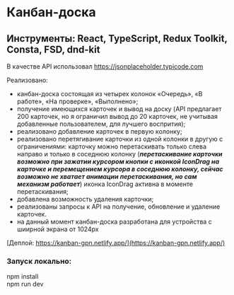 # Канбан-доска

## Инструменты: React, TypeScript, Redux Toolkit, Consta, FSD, dnd-kit

В качестве API использовал https://jsonplaceholder.typicode.com

Реализовано:

- канбан-доска состоящая из четырех колонок «Очередь», «В работе», «На проверке», «Выполнено»;
- получение имеющихся карточек и вывод на доску (API предлагает 200 карточек, но я ограничил вывод до 20 карточек, не учитывая добавленные пользователем, для лучшего воспрития);
- реализовано добавление карточек в первую колонку;
- реализовано перетягивание карточки из одной колонки в другую с ограничениями: карточку можно перетаскивать только слева направо и только в соседнюю колонку (**_перетаскивание карточки возможно при зажатии курсором кнопки с иконкой IconDrag на карточке и перемещением курсора в соседнюю колонку, сейчас возможно не хватает анимации перетаскивания, но сам механизм работает_**) иконка IconDrag активна в моменте перетаскивания;
- добавлена возможность удаления карточки;
- реализованы запросы к API на получение, обновление и удаление карточек.
- на данный момент канбан-доска разработана для устройства с шиирной экрана от 1024px

[Деплой: https://kanban-gpn.netlify.app/](https://kanban-gpn.netlify.app/)

### Запуск локально:

npm install<br>
npm run dev
